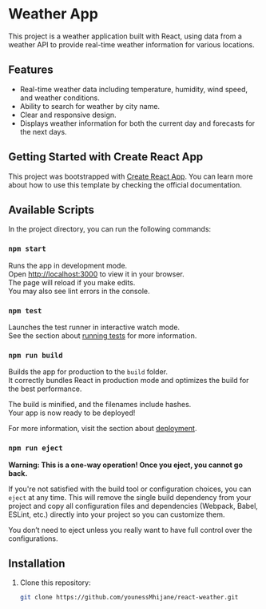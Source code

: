 # Weather App

This project is a weather application built with React, using data from a weather API to provide real-time weather information for various locations. 

## Features

- Real-time weather data including temperature, humidity, wind speed, and weather conditions.
- Ability to search for weather by city name.
- Clear and responsive design.
- Displays weather information for both the current day and forecasts for the next days.

## Getting Started with Create React App

This project was bootstrapped with [Create React App](https://github.com/facebook/create-react-app). You can learn more about how to use this template by checking the official documentation.

## Available Scripts

In the project directory, you can run the following commands:

### `npm start`

Runs the app in development mode.\
Open [http://localhost:3000](http://localhost:3000) to view it in your browser.\
The page will reload if you make edits.\
You may also see lint errors in the console.

### `npm test`

Launches the test runner in interactive watch mode.\
See the section about [running tests](https://facebook.github.io/create-react-app/docs/running-tests) for more information.

### `npm run build`

Builds the app for production to the `build` folder.\
It correctly bundles React in production mode and optimizes the build for the best performance.

The build is minified, and the filenames include hashes.\
Your app is now ready to be deployed!

For more information, visit the section about [deployment](https://facebook.github.io/create-react-app/docs/deployment).

### `npm run eject`

**Warning: This is a one-way operation! Once you eject, you cannot go back.**

If you're not satisfied with the build tool or configuration choices, you can `eject` at any time. This will remove the single build dependency from your project and copy all configuration files and dependencies (Webpack, Babel, ESLint, etc.) directly into your project so you can customize them.

You don’t need to eject unless you really want to have full control over the configurations.

## Installation

1. Clone this repository:
   ```bash
   git clone https://github.com/younessMhijane/react-weather.git
